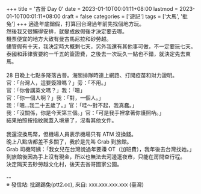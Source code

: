 +++
title = '古晉 Day 0'
date = 2023-01-10T00:01:11+08:00
lastmod = 2023-01-10T00:01:11+08:00
draft = false
categories = ['遊記']
tags = ['大馬', '批兔']
+++
適逢年底銷假，打算回台灣過年前先找個地方玩。<br>
然後我又很懶得安排，就變成放假後才決定要去哪。<br>
機票便宜的地方大致有曼古馬尼拉和砂勞越。<br>
儘管假有十天，我決定時大概剩七天，另外我還有其他事可做，不一定要玩七天。<br>
泰國和菲律賓要約一千五的簽證費，之後去一次玩久一點也不錯，就決定先去東馬。<br>
<br>
28 日晚上七點多降落古晉。海關排隊時連上網路、打開疫苗和財力證明。<br>
官：「台灣人，這要簽證嗎？」旁：「不用。」<br>
官：「你會講英文嗎？」我：「嗯」<br>
官：「你一個人啊？」我：「對，一個人。」<br>
我：「嗯…我二十五歲了。」官：「哇～對不起，我真蠢。」<br>
我：「沒關係，你是今天第三個。」官：「可是我手裡拿著你護照吶。」<br>
結果拍照按指紋就蓋入境章了，沒看其他文件。<br>
<br>
我還沒換馬幣，但機場人員表示機場只有 ATM 沒換錢。<br>
晚上八點店都差不多關了，我於是先叫 Grab 到旅館。<br>
Grab 司機阿姨：「我女兒在台灣說過年要賺 OT（加班費），我年後去台灣找她。」<br>
到旅館後因為手上沒有現金，所以也無法去河邊逛夜市，只能在房間查行程。<br>
決定隔天去砂勞越文化村，後天去峇哥國家公園。<br>
<br>
--<br>
※ 發信站: 批踢踢兔(ptt2.cc), 來自: xxx.xxx.xxx.xxx (臺灣)<br>
